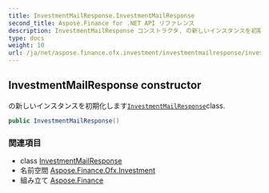 ```yaml
---
title: InvestmentMailResponse.InvestmentMailResponse
second_title: Aspose.Finance for .NET API リファレンス
description: InvestmentMailResponse コンストラクタ. の新しいインスタンスを初期化しますInvestmentMailResponseclass.
type: docs
weight: 10
url: /ja/net/aspose.finance.ofx.investment/investmentmailresponse/investmentmailresponse/
---
```

## InvestmentMailResponse constructor

の新しいインスタンスを初期化します[`InvestmentMailResponse`](../)class.

```csharp
public InvestmentMailResponse()
```

### 関連項目

* class [InvestmentMailResponse](../)
* 名前空間 [Aspose.Finance.Ofx.Investment](../../investmentmailresponse/)
* 組み立て [Aspose.Finance](../../../)


